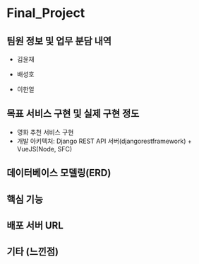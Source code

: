 # Final_Project



## 팀원 정보 및 업무 분담 내역

- 김윤재

- 배성호

- 이한얼

  

## 목표 서비스 구현 및 실제 구현 정도

- 영화 추천 서비스 구현
- 개발 아키텍처: Django REST API 서버(djangorestframework) + VueJS(Node, SFC)

## 데이터베이스 모델링(ERD)



## 핵심 기능



## 배포 서버 URL



## 기타 (느낀점)


